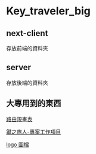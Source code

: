 # Key_traveler_big

## next-client

存放前端的資料夾

## server

存放後端的資料夾

## 大專用到的東西

[路由規畫表](https://docs.google.com/spreadsheets/d/1ToiMmJx-ZmSnj73OWcbF4nLgNXNAt92rZ9A2c5FaVRM/edit#gid=0)

[鍵之旅人-專案工作項目](<https://docs.google.com/spreadsheets/d/1ToiMmJx-ZmSnj73OWcbF4nLgNXNAt92rZ9A2c5FaVRM/edit#gid=0](https://docs.google.com/document/d/1XAEhP3QKlVKMg-fHnSYH3jWg6Ug33e2rM_twZngaotk/edit#heading=h.7dgppiozh6pm)https://docs.google.com/document/d/1XAEhP3QKlVKMg-fHnSYH3jWg6Ug33e2rM_twZngaotk/edit#heading=h.7dgppiozh6pm>)

[logo 圖檔](https://drive.google.com/drive/folders/1vpp4Dgiq2rkQOmy3r6N7sPKqFFQiGUe8)
